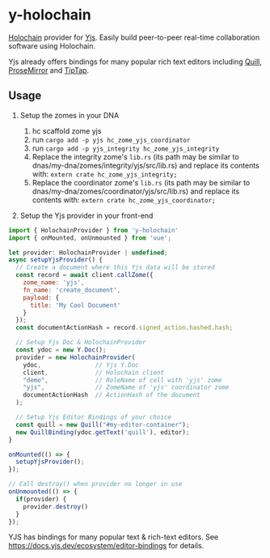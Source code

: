 # y-holochain

[Holochain](https://holochain.org/) provider for [Yjs](https://github.com/yjs/yjs). Easily build peer-to-peer real-time collaboration software using Holochain.

Yjs already offers bindings for many popular rich text editors including [Quill](https://quilljs.com/), [ProseMirror](https://prosemirror.net/) and [TipTap](https://tiptap.dev/examples/default).

## Usage

1. Setup the zomes in your DNA
    1. hc scaffold zome yjs
    1. run `cargo add -p yjs hc_zome_yjs_coordinator`
    1. run `cargo add -p yjs_integrity hc_zome_yjs_integrity`
    1. Replace the integrity zome's `lib.rs` (its path may be similar to dnas/my-dna/zomes/integrity/yjs/src/lib.rs) and replace its contents with: `extern crate hc_zome_yjs_integrity;`
    1. Replace the coordinator zome's `lib.rs` (its path may be similar to dnas/my-dna/zomes/coordinator/yjs/src/lib.rs) and replace its contents with: `extern crate hc_zome_yjs_coordinator;`

1. Setup the Yjs provider in your front-end

```js
import { HolochainProvider } from 'y-holochain'
import { onMounted, onUnmounted } from 'vue';

let provider: HolochainProvider | undefined;
async setupYjsProvider() {
  // Create a document where this Yjs data will be stored
  const record = await client.callZome({
    zome_name: 'yjs',
    fn_name: 'create_document',
    payload: {
      title: 'My Cool Document'
    }
  });
  const documentActionHash = record.signed_action.hashed.hash;

  // Setup Yjs Doc & HolochainProvider
  const ydoc = new Y.Doc();
  provider = new HolochainProvider(
    ydoc,               // Yjs Y.Doc
    client,             // Holochain client
    "demo",             // RoleName of cell with 'yjs' zome
    "yjs",              // ZomeName of 'yjs' coordinator zome
    documentActionHash  // ActionHash of the document
  );  

  // Setup Yjs Editor Bindings of your choice
  const quill = new Quill("#my-editor-container");
  new QuillBinding(ydoc.getText('quill'), editor);
}

onMounted(() => {
  setupYjsProvider();
});

// Call destroy() when provider no longer in use
onUnmounted(() => {
  if(provider) {
    provider.destroy()
  }
});
```

YJS has bindings for many popular text & rich-text editors. See https://docs.yjs.dev/ecosystem/editor-bindings for details.
